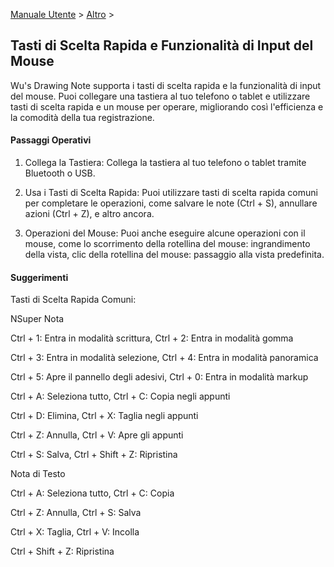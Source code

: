 [Manuale Utente](/dragonnest/drawnote/manual/it) > [Altro](/dragonnest/drawnote/manual/it/more) >

Tasti di Scelta Rapida e Funzionalità di Input del Mouse
---
Wu's Drawing Note supporta i tasti di scelta rapida e la funzionalità di input del mouse. Puoi collegare una tastiera al tuo telefono o tablet e utilizzare tasti di scelta rapida e un mouse per operare, migliorando così l'efficienza e la comodità della tua registrazione.

#### Passaggi Operativi

1. Collega la Tastiera:
   Collega la tastiera al tuo telefono o tablet tramite Bluetooth o USB.

2. Usa i Tasti di Scelta Rapida:
   Puoi utilizzare tasti di scelta rapida comuni per completare le operazioni, come salvare le note (Ctrl + S), annullare azioni (Ctrl + Z), e altro ancora.

3. Operazioni del Mouse:
   Puoi anche eseguire alcune operazioni con il mouse, come lo scorrimento della rotellina del mouse: ingrandimento della vista, clic della rotellina del mouse: passaggio alla vista predefinita.

#### Suggerimenti
Tasti di Scelta Rapida Comuni:

NSuper Nota

Ctrl + 1: Entra in modalità scrittura, Ctrl + 2: Entra in modalità gomma

Ctrl + 3: Entra in modalità selezione, Ctrl + 4: Entra in modalità panoramica

Ctrl + 5: Apre il pannello degli adesivi, Ctrl + 0: Entra in modalità markup

Ctrl + A: Seleziona tutto, Ctrl + C: Copia negli appunti

Ctrl + D: Elimina, Ctrl + X: Taglia negli appunti

Ctrl + Z: Annulla, Ctrl + V: Apre gli appunti

Ctrl + S: Salva, Ctrl + Shift + Z: Ripristina

Nota di Testo

Ctrl + A: Seleziona tutto, Ctrl + C: Copia

Ctrl + Z: Annulla, Ctrl + S: Salva

Ctrl + X: Taglia, Ctrl + V: Incolla

Ctrl + Shift + Z: Ripristina